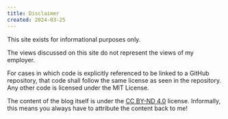 ```yaml
---
title: Disclaimer
created: 2024-03-25
---
```

This site exists for informational purposes only. 

The views discussed on this site do not represent the views of my employer.

For cases in which code is explicitly referenced to be linked to a GitHub repository, that code shall follow the same license as seen in the repository. Any other code is licensed under the MIT License.

The content of the blog itself is under the [CC BY-ND 4.0](https://creativecommons.org/licenses/by-nd/4.0/) license. Informally, this means you always have to attribute the content back to me!